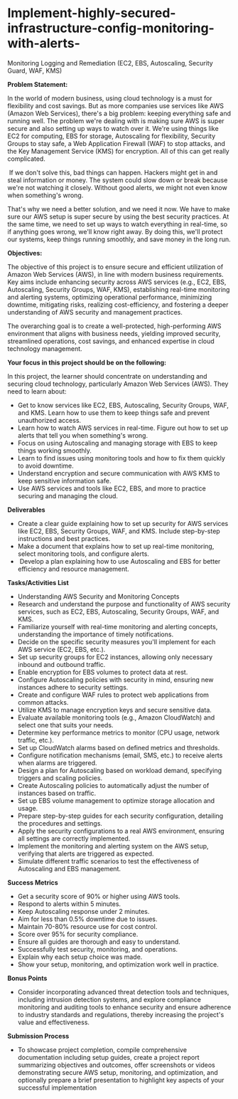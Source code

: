 # Implement-highly-secured-infrastructure-config-monitoring-with-alerts-

Monitoring Logging and Remediation (EC2, EBS, Autoscaling, Security Guard, WAF, KMS)

**Problem Statement:**

In the world of modern business, using cloud technology is a must for flexibility and cost savings. But as more companies use services like AWS (Amazon Web Services), there's a big problem: keeping everything safe and running well. The problem we're dealing with is making sure AWS is super secure and also setting up ways to watch over it. We're using things like EC2 for computing, EBS for storage, Autoscaling for flexibility, Security Groups to stay safe, a Web Application Firewall (WAF) to stop attacks, and the Key Management Service (KMS) for encryption. All of this can get really complicated.

 If we don't solve this, bad things can happen. Hackers might get in and steal information or money. The system could slow down or break because we're not watching it closely. Without good alerts, we might not even know when something's wrong.

That's why we need a better solution, and we need it now. We have to make sure our AWS setup is super secure by using the best security practices. At the same time, we need to set up ways to watch everything in real-time, so if anything goes wrong, we'll know right away. By doing this, we'll protect our systems, keep things running smoothly, and save money in the long run.

**Objectives:**

The objective of this project is to ensure secure and efficient utilization of Amazon Web Services (AWS), in line with modern business requirements. Key aims include enhancing security across AWS services (e.g., EC2, EBS, Autoscaling, Security Groups, WAF, KMS), establishing real-time monitoring and alerting systems, optimizing operational performance, minimizing downtime, mitigating risks, realizing cost-efficiency, and fostering a deeper understanding of AWS security and management practices. 

The overarching goal is to create a well-protected, high-performing AWS environment that aligns with business needs, yielding improved security, streamlined operations, cost savings, and enhanced expertise in cloud technology management.

**Your focus in this project should be on the following:**

In this project, the learner should concentrate on understanding and securing cloud technology, particularly Amazon Web Services (AWS). They need to learn about:

- Get to know services like EC2, EBS, Autoscaling, Security Groups, WAF, and KMS. Learn how to use them to keep things safe and prevent unauthorized access.
- Learn how to watch AWS services in real-time. Figure out how to set up alerts that tell you when something's wrong.
- Focus on using Autoscaling and managing storage with EBS to keep things working smoothly.
- Learn to find issues using monitoring tools and how to fix them quickly to avoid downtime.
- Understand encryption and secure communication with AWS KMS to keep sensitive information safe.
- Use AWS services and tools like EC2, EBS, and more to practice securing and managing the cloud.

**Deliverables**

- Create a clear guide explaining how to set up security for AWS services like EC2, EBS, Security Groups, WAF, and KMS. Include step-by-step instructions and best practices.
- Make a document that explains how to set up real-time monitoring, select monitoring tools, and configure alerts.
-  Develop a plan explaining how to use Autoscaling and EBS for better efficiency and resource management.

**Tasks/Activities List**

- Understanding AWS Security and Monitoring Concepts
- Research and understand the purpose and functionality of AWS security services, such as EC2, EBS, Autoscaling, Security Groups, WAF, and KMS.
- Familiarize yourself with real-time monitoring and alerting concepts, understanding the importance of timely notifications.
- Decide on the specific security measures you'll implement for each AWS service (EC2, EBS, etc.).
- Set up security groups for EC2 instances, allowing only necessary inbound and outbound traffic.
- Enable encryption for EBS volumes to protect data at rest.
- Configure Autoscaling policies with security in mind, ensuring new instances adhere to security settings.
- Create and configure WAF rules to protect web applications from common attacks.
- Utilize KMS to manage encryption keys and secure sensitive data.
- Evaluate available monitoring tools (e.g., Amazon CloudWatch) and select one that suits your needs.
- Determine key performance metrics to monitor (CPU usage, network traffic, etc.).
- Set up CloudWatch alarms based on defined metrics and thresholds.
- Configure notification mechanisms (email, SMS, etc.) to receive alerts when alarms are triggered.
- Design a plan for Autoscaling based on workload demand, specifying triggers and scaling policies.
- Create Autoscaling policies to automatically adjust the number of instances based on traffic.
- Set up EBS volume management to optimize storage allocation and usage.
- Prepare step-by-step guides for each security configuration, detailing the procedures and settings.
- Apply the security configurations to a real AWS environment, ensuring all settings are correctly implemented.
- Implement the monitoring and alerting system on the AWS setup, verifying that alerts are triggered as expected.
- Simulate different traffic scenarios to test the effectiveness of Autoscaling and EBS management.

**Success Metrics**

- Get a security score of 90% or higher using AWS tools.
- Respond to alerts within 5 minutes.
- Keep Autoscaling response under 2 minutes.
- Aim for less than 0.5% downtime due to issues.
- Maintain 70-80% resource use for cost control.
- Score over 95% for security compliance.
- Ensure all guides are thorough and easy to understand.
- Successfully test security, monitoring, and operations.
- Explain why each setup choice was made.
- Show your setup, monitoring, and optimization work well in practice.

**Bonus Points**

- Consider incorporating advanced threat detection tools and techniques, including intrusion detection systems, and explore compliance monitoring and auditing tools to enhance security and ensure adherence to industry standards and regulations, thereby increasing the project's value and effectiveness. 

**Submission Process**

- To showcase project completion, compile comprehensive documentation including setup guides, create a project report summarizing objectives and outcomes, offer screenshots or videos demonstrating secure AWS setup, monitoring, and optimization, and optionally prepare a brief presentation to highlight key aspects of your successful implementation
